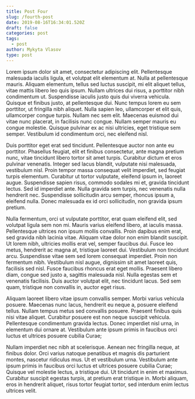 ```yaml
---
title: Post Four
slug: /fourth-post
date: 2019-08-16T16:34:01.520Z
draft: false
categories: post
tags:
  - post
author: Mykyta Vlasov
type: post
---
```

Lorem ipsum dolor sit amet, consectetur adipiscing elit. Pellentesque malesuada iaculis ligula, et volutpat elit elementum at. Nulla at pellentesque mauris. Aliquam elementum, tellus sed luctus suscipit, mi elit aliquet tellus, vitae mattis libero leo quis ipsum. Nullam ultrices dui risus, a porttitor nibh condimentum ut. Suspendisse iaculis justo quis dui viverra vehicula. Quisque et finibus justo, at pellentesque dui. Nunc tempus lorem eu sem porttitor, ut fringilla nibh aliquet. Nulla sapien leo, ullamcorper et elit quis, ullamcorper congue turpis. Nullam nec sem elit. Maecenas euismod dui vitae nunc placerat, in facilisis nunc congue. Nullam semper mauris eu congue molestie. Quisque pulvinar ex ac nisi ultricies, eget tristique sem semper. Vestibulum id condimentum orci, nec eleifend nisl.



Duis porttitor eget erat sed tincidunt. Pellentesque auctor non ante eu porttitor. Phasellus feugiat, elit et finibus consectetur, ante magna pretium nunc, vitae tincidunt libero tortor sit amet turpis. Curabitur dictum et eros pulvinar venenatis. Integer sed lacus blandit, vulputate nisi malesuada, vestibulum nisl. Proin tempor massa consequat velit imperdiet, sed feugiat turpis elementum. Curabitur ut tortor vulputate, eleifend ipsum in, laoreet augue. Suspendisse sapien risus, commodo sodales mi et, gravida tincidunt lectus. Sed id imperdiet ante. Nulla gravida sem turpis, nec venenatis nulla hendrerit nec. Suspendisse sollicitudin arcu semper, rhoncus ipsum a, eleifend nulla. Donec malesuada ex id orci sollicitudin, non gravida ipsum pretium.



Nulla fermentum, orci ut vulputate porttitor, erat quam eleifend elit, sed volutpat ligula sem non mi. Mauris varius eleifend libero, at iaculis massa. Pellentesque ultrices non ipsum mollis convallis. Proin dapibus enim erat, sed gravida nibh lacinia vitae. Aliquam vitae dolor non enim blandit suscipit. Ut lorem nibh, ultricies mollis erat vel, semper faucibus dui. Fusce leo metus, hendrerit ac magna at, tristique laoreet dui. Vestibulum non tincidunt arcu. Suspendisse vitae sem sed lorem consequat imperdiet. Proin non fermentum nibh. Vestibulum nisl augue, dignissim sit amet laoreet quis, facilisis sed nisl. Fusce faucibus rhoncus erat eget mollis. Praesent libero diam, congue sed justo a, sagittis malesuada nisl. Nulla egestas sem et venenatis facilisis. Duis auctor volutpat elit, nec tincidunt lacus. Sed sem quam, tristique non convallis in, auctor eget risus.



Aliquam laoreet libero vitae ipsum convallis semper. Morbi varius vehicula posuere. Maecenas nunc lacus, hendrerit eu neque a, posuere eleifend tellus. Nullam tempus metus sed convallis posuere. Praesent finibus quis nisi vitae aliquet. Curabitur posuere est non neque suscipit vehicula. Pellentesque condimentum gravida lectus. Donec imperdiet nisl urna, in elementum dui ornare at. Vestibulum ante ipsum primis in faucibus orci luctus et ultrices posuere cubilia Curae;



Nullam imperdiet nec nibh at scelerisque. Aenean nec fringilla neque, at finibus dolor. Orci varius natoque penatibus et magnis dis parturient montes, nascetur ridiculus mus. Ut et vestibulum urna. Vestibulum ante ipsum primis in faucibus orci luctus et ultrices posuere cubilia Curae; Quisque vel molestie lectus, a tristique dui. Ut tincidunt in enim et maximus. Curabitur suscipit egestas turpis, at pretium erat tristique in. Morbi aliquam, eros in hendrerit aliquet, risus tortor feugiat tortor, sed interdum enim lectus ultrices velit.
